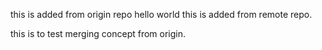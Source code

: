 this is added from origin repo
hello world
this is added from remote repo.

this is to test merging concept from origin.

